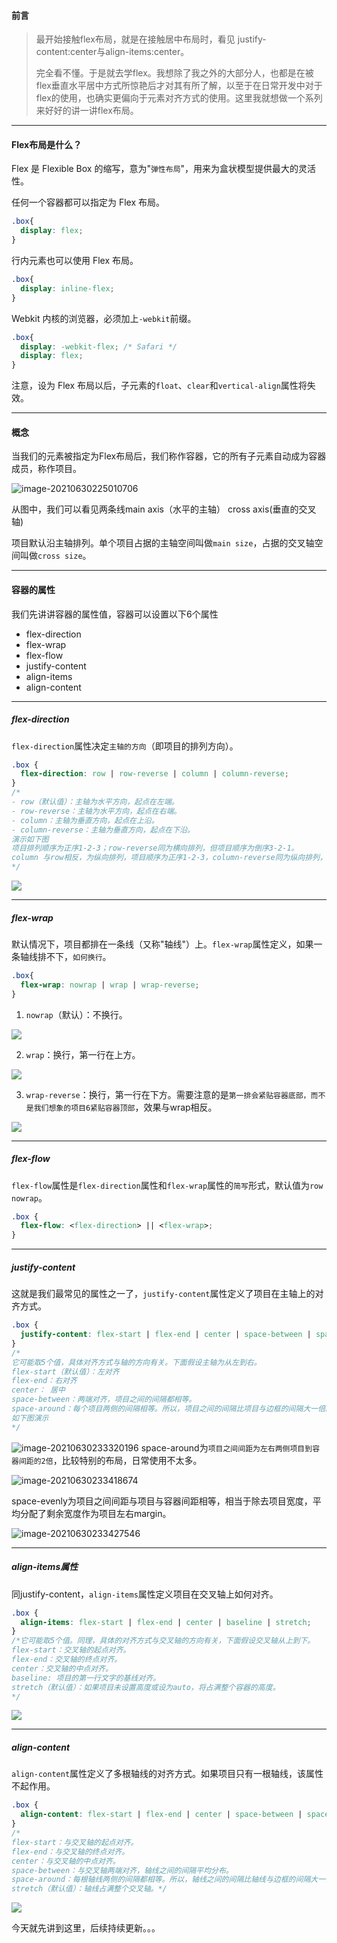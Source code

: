#### 前言

> 最开始接触flex布局，就是在接触居中布局时，看见 justify-content:center与align-items:center。
>
> 完全看不懂。于是就去学flex。我想除了我之外的大部分人，也都是在被flex垂直水平居中方式所惊艳后才对其有所了解，以至于在日常开发中对于flex的使用，也确实更偏向于元素对齐方式的使用。这里我就想做一个系列来好好的讲一讲flex布局。

-----

#### Flex布局是什么？

Flex 是 Flexible Box 的缩写，意为"`弹性布局`"，用来为盒状模型提供最大的灵活性。

任何一个容器都可以指定为 Flex 布局。

```css
.box{
  display: flex;
}
```

行内元素也可以使用 Flex 布局。

```css
.box{
  display: inline-flex;
}
```

Webkit 内核的浏览器，必须加上`-webkit`前缀。

```css
.box{
  display: -webkit-flex; /* Safari */
  display: flex;
}
```

注意，设为 Flex 布局以后，子元素的`float`、`clear`和`vertical-align`属性将失效。

---

#### 概念

当我们的元素被指定为Flex布局后，我们称作容器，它的所有子元素自动成为容器成员，称作项目。

![image-20210630225010706](https://gitee.com/p_pj/picgo/raw/master/img/20210630225010.png)

从图中，我们可以看见两条线main axis（水平的主轴） cross axis(垂直的交叉轴)

项目默认沿主轴排列。单个项目占据的主轴空间叫做`main size`，占据的交叉轴空间叫做`cross size`。

------------

#### 容器的属性

我们先讲讲容器的属性值，容器可以设置以下6个属性

- flex-direction
- flex-wrap
- flex-flow
- justify-content
- align-items
- align-content

 

-------



##### flex-direction

`flex-direction`属性决定`主轴的方向`（即项目的排列方向）。

```css
.box {
  flex-direction: row | row-reverse | column | column-reverse;
}
/*
- row（默认值）：主轴为水平方向，起点在左端。
- row-reverse：主轴为水平方向，起点在右端。
- column：主轴为垂直方向，起点在上沿。
- column-reverse：主轴为垂直方向，起点在下沿。
演示如下图
项目排列顺序为正序1-2-3；row-reverse同为横向排列，但项目顺序为倒序3-2-1。
column 与row相反，为纵向排列，项目顺序为正序1-2-3，column-reverse同为纵向排列，项目顺序为倒序3-2-1。
*/
```

![](https://gitee.com/p_pj/picgo/raw/master/img/20210630233020.png)

-------

##### flex-wrap

默认情况下，项目都排在一条线（又称"轴线"）上。`flex-wrap`属性定义，如果一条轴线排不下，`如何换行`。

```css
.box{
  flex-wrap: nowrap | wrap | wrap-reverse;
}

```

1. `nowrap`（默认）：不换行。

![](https://gitee.com/p_pj/picgo/raw/master/img/20210630233123.png)

2. `wrap`：换行，第一行在上方。

![](https://gitee.com/p_pj/picgo/raw/master/img/20210630233139.png)

3. `wrap-reverse`：换行，第一行在下方。需要注意的是`第一排会紧贴容器底部，而不是我们想象的项目6紧贴容器顶部`，效果与wrap相反。

![](https://gitee.com/p_pj/picgo/raw/master/img/20210630233148.png)

---------

##### flex-flow

`flex-flow`属性是`flex-direction`属性和`flex-wrap`属性的`简写`形式，默认值为`row nowrap`。

```css
.box {
  flex-flow: <flex-direction> || <flex-wrap>;
}
```

--------

##### justify-content

这就是我们最常见的属性之一了，`justify-content`属性定义了项目在主轴上的对齐方式。

```css
.box {
  justify-content: flex-start | flex-end | center | space-between | space-around;
}
/*
它可能取5个值，具体对齐方式与轴的方向有关。下面假设主轴为从左到右。
flex-start（默认值）：左对齐
flex-end：右对齐
center： 居中
space-between：两端对齐，项目之间的间隔都相等。
space-around：每个项目两侧的间隔相等。所以，项目之间的间隔比项目与边框的间隔大一倍。
如下图演示
*/
```

![image-20210630233320196](https://gitee.com/p_pj/picgo/raw/master/img/20210630233320.png)
space-around为`项目之间间距为左右两侧项目到容器间距的2倍`，比较特别的布局，日常使用不太多。

![image-20210630233418674](https://gitee.com/p_pj/picgo/raw/master/img/20210630233418.png)

space-evenly为项目之间间距与项目与容器间距相等，相当于除去项目宽度，平均分配了剩余宽度作为项目左右margin。

![image-20210630233427546](https://gitee.com/p_pj/picgo/raw/master/img/20210630233427.png)


-------------

##### align-items属性

同justify-content，`align-items`属性定义项目在交叉轴上如何对齐。

```css
.box {
  align-items: flex-start | flex-end | center | baseline | stretch;
}
/*它可能取5个值。同理，具体的对齐方式与交叉轴的方向有关，下面假设交叉轴从上到下。
flex-start：交叉轴的起点对齐。
flex-end：交叉轴的终点对齐。
center：交叉轴的中点对齐。
baseline: 项目的第一行文字的基线对齐。
stretch（默认值）：如果项目未设置高度或设为auto，将占满整个容器的高度。
*/
```

![](https://gitee.com/p_pj/picgo/raw/master/img/20210630233617.png)

-----------

##### align-content

`align-content`属性定义了多根轴线的对齐方式。如果项目只有一根轴线，该属性不起作用。

```css
.box {
  align-content: flex-start | flex-end | center | space-between | space-around | stretch;
}
/*
flex-start：与交叉轴的起点对齐。
flex-end：与交叉轴的终点对齐。
center：与交叉轴的中点对齐。
space-between：与交叉轴两端对齐，轴线之间的间隔平均分布。
space-around：每根轴线两侧的间隔都相等。所以，轴线之间的间隔比轴线与边框的间隔大一倍。
stretch（默认值）：轴线占满整个交叉轴。*/
```

![](https://gitee.com/p_pj/picgo/raw/master/img/20210630233752.png)



今天就先讲到这里，后续持续更新。。。